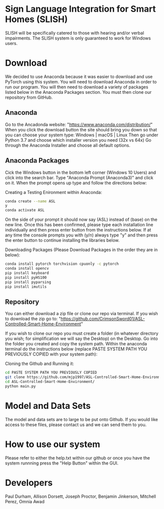 # Sign Language Integration for Smart Homes (SLISH)

SLISH will be specifically catered to those with hearing and/or verbal impairments. The SLISH system is only guaranteed to work for Windows users.


# Download

We decided to use Anaconda because it was easier to download and use PyTorch using this system. You will need to download
Anaconda in order to run our program. You will then need to download a variety of packages listed below in the Anaconda Packages section. You must then clone our repository from GitHub.

## Anaconda

Go to the Ancadonda website: "https://www.anaconda.com/distribution/"
When you click the download button the site should bring you down so that you can choose your system type: Windows | macOS | Linux
Then go under Python 3.7 and choose which installer version you need (32x vs 64x)
Go through the Anaconda Installer and choose all default options. 

## Anaconda Packages

Cick the Windows button in the bottom left corner (Windows 10 Users) and click into the search bar. Type "Anaconda Prompt (Anaconda3)" and click on it. When the prompt opens up type and follow the directions below:

Creating a Testing Enironment within Anaconda:
```bash
conda create --name ASL
y
conda activate ASL
```
On the side of your prompt it should now say (ASL) instead of (base) on the new line. Once this has been confirmed, please type each installation line individually and then press enter button from the instructions below. If at any time the console prompts you with (y/n) always type "y" and then press the enter button to continue installing the libraries below. 

Downloading Packages (Please Download Packages in the order they are in below):
```bash
conda install pytorch torchvision cpuonly -c pytorch
conda install opencv
pip install keyboard
pip install pyHS100
pip install pyparsing
pip install imutils
```

## Repository
You can either download a zip file or clone our repo via terminal. If you wish to download the zip go to: "https://github.com/CrimsonSword01/ASL-Controlled-Smart-Home-Environment"

If you wish to clone our repo you must create a folder (in whatever directory you wish; for simplification we will say the Desktop) on the Desktop. Go into the folder you created and copy the system path. Within the anaconda terminal do the instructions below (replace PASTE SYSTEM PATH YOU PREVIOUSLY COPIED with your system path):

Cloning the Github and Running it:
```bash
cd PASTE SYSTEM PATH YOU PREVIOUSLY COPIED
git clone https://github.com/mjp1997/ASL-Controlled-Smart-Home-Environment.git
cd ASL-Controlled-Smart-Home-Environment/
python main.py
```

# Model and Data Sets

The model and data sets are to large to be put onto Github. If you would like access to these files, please contact us and we can send them to you.

# How to use our system

Please refer to either the help.txt within our github or once you have the system runnning press the "Help Button" within the GUI.

# Developers

Paul Durham, Allison Dorsett, Joseph Proctor, Benjamin Jinkerson, Mitchell Perez, Omnia Awad

